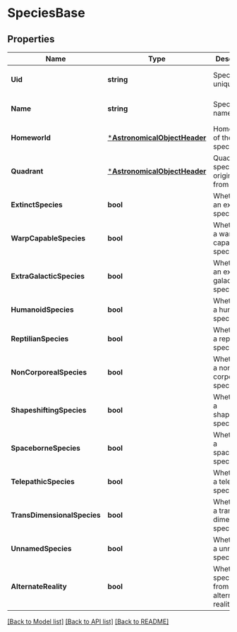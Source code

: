 # SpeciesBase

## Properties
Name | Type | Description | Notes
------------ | ------------- | ------------- | -------------
**Uid** | **string** | Species unique ID | [optional] [default to null]
**Name** | **string** | Species name | [optional] [default to null]
**Homeworld** | [***AstronomicalObjectHeader**](AstronomicalObjectHeader.md) | Homeworld of the species | [optional] [default to null]
**Quadrant** | [***AstronomicalObjectHeader**](AstronomicalObjectHeader.md) | Quadrant the species originates from | [optional] [default to null]
**ExtinctSpecies** | **bool** | Whether it&#39;s an extinct species | [optional] [default to null]
**WarpCapableSpecies** | **bool** | Whether it&#39;s a warp-capable species | [optional] [default to null]
**ExtraGalacticSpecies** | **bool** | Whether it&#39;s an extra-galactic species | [optional] [default to null]
**HumanoidSpecies** | **bool** | Whether it&#39;s a humanoid species | [optional] [default to null]
**ReptilianSpecies** | **bool** | Whether it&#39;s a reptilian species | [optional] [default to null]
**NonCorporealSpecies** | **bool** | Whether it&#39;s a non-corporeal species | [optional] [default to null]
**ShapeshiftingSpecies** | **bool** | Whether it&#39;s a shapeshifting species | [optional] [default to null]
**SpaceborneSpecies** | **bool** | Whether it&#39;s a spaceborne species | [optional] [default to null]
**TelepathicSpecies** | **bool** | Whether it&#39;s a telepathic species | [optional] [default to null]
**TransDimensionalSpecies** | **bool** | Whether it&#39;s a trans-dimensional species | [optional] [default to null]
**UnnamedSpecies** | **bool** | Whether it&#39;s a unnamed species | [optional] [default to null]
**AlternateReality** | **bool** | Whether this species is from alternate reality | [optional] [default to null]

[[Back to Model list]](../README.md#documentation-for-models) [[Back to API list]](../README.md#documentation-for-api-endpoints) [[Back to README]](../README.md)


